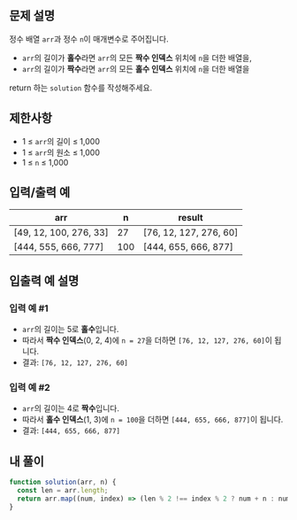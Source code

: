 ## 문제 설명

정수 배열 `arr`과 정수 `n`이 매개변수로 주어집니다.

- `arr`의 길이가 **홀수**라면 `arr`의 모든 **짝수 인덱스** 위치에 `n`을 더한 배열을,
- `arr`의 길이가 **짝수**라면 `arr`의 모든 **홀수 인덱스** 위치에 `n`을 더한 배열을

return 하는 `solution` 함수를 작성해주세요.

## 제한사항

- 1 ≤ `arr`의 길이 ≤ 1,000
- 1 ≤ `arr`의 원소 ≤ 1,000
- 1 ≤ `n` ≤ 1,000

## 입력/출력 예

| arr                    | n   | result                 |
| ---------------------- | --- | ---------------------- |
| [49, 12, 100, 276, 33] | 27  | [76, 12, 127, 276, 60] |
| [444, 555, 666, 777]   | 100 | [444, 655, 666, 877]   |

## 입출력 예 설명

### 입력 예 #1

- `arr`의 길이는 5로 **홀수**입니다.
- 따라서 **짝수 인덱스**(0, 2, 4)에 `n = 27`을 더하면 `[76, 12, 127, 276, 60]`이 됩니다.
- 결과: `[76, 12, 127, 276, 60]`

### 입력 예 #2

- `arr`의 길이는 4로 **짝수**입니다.
- 따라서 **홀수 인덱스**(1, 3)에 `n = 100`을 더하면 `[444, 655, 666, 877]`이 됩니다.
- 결과: `[444, 655, 666, 877]`

## 내 풀이

```js
function solution(arr, n) {
  const len = arr.length;
  return arr.map((num, index) => (len % 2 !== index % 2 ? num + n : num));
}
```
